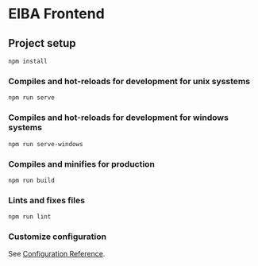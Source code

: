 # EIBA Frontend

## Project setup
```
npm install
```

### Compiles and hot-reloads for development for unix sysstems
```
npm run serve
```

### Compiles and hot-reloads for development for windows systems
```
npm run serve-windows
```

### Compiles and minifies for production
```
npm run build
```

### Lints and fixes files
```
npm run lint
```

### Customize configuration
See [Configuration Reference](https://cli.vuejs.org/config/).
